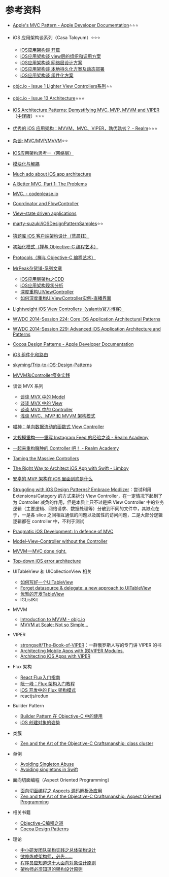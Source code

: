 # 参考资料


- [Apple's MVC Pattern - Apple Developer Documentation](https://developer.apple.com/library/content/documentation/General/Conceptual/DevPedia-CocoaCore/MVC.html)⭐️⭐️⭐️

- iOS 应用架构谈系列（Casa Taloyum）⭐️⭐️⭐️
  - [iOS应用架构谈 开篇](http://casatwy.com/iosying-yong-jia-gou-tan-kai-pian.html) 
  - [iOS应用架构谈 view层的组织和调用方案](http://casatwy.com/iosying-yong-jia-gou-tan-viewceng-de-zu-zhi-he-diao-yong-fang-an.html)
  - [iOS应用架构谈 网络层设计方案](http://casatwy.com/iosying-yong-jia-gou-tan-wang-luo-ceng-she-ji-fang-an.html)
  - [iOS应用架构谈 本地持久化方案及动态部署](http://casatwy.com/iosying-yong-jia-gou-tan-ben-di-chi-jiu-hua-fang-an-ji-dong-tai-bu-shu.html) 
  - [iOS应用架构谈 组件化方案](http://casatwy.com/iOS-Modulization.html)

- [objc.io - Issue 1 Lighter View Controllers系列](https://www.objc.io/issues/1-view-controllers/)⭐️⭐️

- [objc.io - Issue 13 Architecture](https://www.objc.io/issues/13-architecture/)⭐️⭐️⭐️

- [iOS Architecture Patterns: Demystifying MVC, MVP, MVVM and VIPER ](https://medium.com/ios-os-x-development/ios-architecture-patterns-ecba4c38de52?source=userActivityShare-83b58fb60d90-1496985895)（[中译版](http://www.cocoachina.com/ios/20160108/14916.html)）⭐️⭐️⭐️

- [优秀的 iOS 应用架构：MVVM、MVC、VIPER，孰优孰劣？ - Realm](https://academy.realm.io/cn/posts/krzysztof-zablocki-mDevCamp-ios-architecture-mvvm-mvc-viper/)⭐️⭐️⭐️

- [杂谈: MVC/MVP/MVVM](http://www.jianshu.com/p/eedbc820d40a)⭐️⭐️

- [IOS应用架构思考一（网络层）](https://blog.cnbluebox.com/blog/2015/05/07/architecture-ios-1/)

- [模块化与解耦](https://blog.cnbluebox.com/blog/2015/11/28/module-and-decoupling/)

- [Much ado about iOS app architecture](http://aplus.rs/2017/much-ado-about-ios-app-architecture)

- [A Better MVC, Part 1: The Problems](https://davedelong.com/blog/2017/11/06/a-better-mvc-part-1-the-problems)

- [MVC. - codeplease.io](http://codeplease.io/2017/11/19/mvc/)

- [Coordinator and FlowController ](https://github.com/onmyway133/blog/issues/106)

- [View-state driven applications](https://www.cocoawithlove.com/blog/view-state-driven-applications.html)

- [marty-suzuki/iOSDesignPatternSamples](https://github.com/marty-suzuki/iOSDesignPatternSamples/issues/7)⭐️⭐️

- [猿题库 iOS 客户端架构设计（蓝晨钰）](http://gracelancy.com/blog/2016/01/06/ape-ios-arch-design/)

- [初始化模式（禅与 Objective-C 编程艺术）](https://github.com/oa414/objc-zen-book-cn/#初始化模式)

- [Protocols（禅与 Objective-C 编程艺术）](https://github.com/oa414/objc-zen-book-cn/#protocols)

- [MrPeak杂货铺-系列文章](http://mrpeak.cn)
  -  [iOS应用层架构之CDD](http://mrpeak.cn/blog/cdd/)
  - [iOS应用架构现状分析](http://mrpeak.cn/blog/ios-arch/)
  - [深度重构UIViewController](http://mrpeak.cn/blog/controller/)
  - [如何深度重构UIViewController实例-直播界面](http://mrpeak.cn/blog/controller-demo/)

- [Lightweight iOS View Controllers（yalantis官方博客）](https://yalantis.com/blog/lightweight-ios-view-controllers-separate-data-sources-guided-mvc/)

- [WWDC 2014-Session 224: Core iOS Application Architectural Patterns](https://developer.apple.com/videos/play/wwdc2014/224/)

- [WWDC 2014-Session 229: Advanced iOS Application Architecture and Patterns](https://developer.apple.com/videos/play/wwdc2014/229/)

- [Cocoa Design Patterns - Apple Developer Documentation](https://developer.apple.com/legacy/library/documentation/Cocoa/Conceptual/CocoaFundamentals/CocoaDesignPatterns/CocoaDesignPatterns.html)

- [iOS 组件化和路由](https://github.com/ShannonChenCHN/iOSLevelingUp/issues/40) 

- [skyming/Trip-to-iOS-Design-Patterns](https://github.com/skyming/Trip-to-iOS-Design-Patterns)

- [MVVM和Controller瘦身实践](https://github.com/LeoMobileDeveloper/Blogs/blob/master/iOS/MVVM%20and%20Controller%20thin.md)




- 谈谈 MVX 系列
  - [谈谈 MVX 中的 Model](http://draveness.me/mvx-model.html)
  - [谈谈 MVX 中的 View](http://draveness.me/mvx-view.html)
  - [谈谈 MVX 中的 Controller](http://draveness.me/mvx-controller.html)
  - [浅谈 MVC、MVP 和 MVVM 架构模式](http://draveness.me/mvx.html)

- [喵神：单向数据流动的函数式 View Controller](https://onevcat.com/2017/07/state-based-viewcontroller/)

- [大规模重构——重写 Instagram Feed 的经验之谈 - Realm Academy](https://academy.realm.io/cn/posts/tryswift-ryan-nystrom-refactoring-at-scale-lessons-learned-rewriting-instagram-feed/)

- [一起来重构臃肿的 Controller 吧！ - Realm Academy](https://academy.realm.io/cn/posts/andy-matuschak-refactor-mega-controller/)

- [Taming the Massive Controllers](https://academy.realm.io/posts/taming-massive-controller-altconf-2017-azam/)

- [The Right Way to Architect iOS App with Swift - Limboy](http://limboy.me/tech/2017/06/22/the-right-way-to-ios-architecture.html)


- [安卓的 MVP 架构在 iOS 里面到底是什么](https://mp.weixin.qq.com/s?__biz=MzI0NzI1NzU5NA==&mid=2247483715&idx=1&sn=720cd59aa03cf4856b1bfaea47b6362c&chksm=e9b381d6dec408c054c20f62e50491e529fad790d805bf330364fc107dc28c0810f276b445a4&mpshare=1&scene=23&srcid=1008H6aDSqQf6LHPtUv9VrJk#rd)

- [Struggling with iOS Design Patterns? Embrace Modlizer](https://medium.com/ios-os-x-development/struggling-with-ios-design-patterns-embrace-modlizer-85d621d4e734)：尝试利用 Extensions/Category 的方式来拆分 View Controller，在一定情况下起到了为 Controller 减负的作用，但是本质上只不过是把 View Controller 中的业务逻辑（主要逻辑、网络请求、数据处理等）分散到不同的文件中，其缺点在于，一是各 slice 之间相互通信的问题以及属性的访问问题，二是大部分逻辑逻辑都在 controller 中，不利于测试

- [Pragmatic iOS Development: In defence of MVC](https://www.netguru.co/codestories/pragmatic-ios-development-in-defence-of-mvc)

- [Model-View-Controller without the Controller](https://www.cocoawithlove.com/blog/mvc-without-the-c.html)

- [MVVM — MVC done right.](https://medium.com/@sunshinejr/why-mvvm-mvc-as-we-know-is-a-lie-and-why-im-fine-with-it-d8bc14be1f17)

- [Top-down iOS error architecture](https://medium.com/@londeix/top-down-error-architecture-d8715a28d1ad)

- UITableView 和 UICollectionView 相关
  - [如何写好一个UITableView](http://www.jianshu.com/p/504c61a9dc82)
  - [Forget datasource & delegate: a new approach to UITableView](http://danielemargutti.com/2017/10/08/forget-datasource-delegates-a-new-approach-to-uitableview/)
  - [优雅的开发TableView](https://github.com/LeoMobileDeveloper/Blogs/blob/master/Swift/Elegant%20TableView.md)
  - IGListKit


- MVVM
  - [Introduction to MVVM - objc.io](https://www.objc.io/issues/13-architecture/mvvm/)
  - [MVVM at Scale: Not so Simple...](https://academy.realm.io/posts/try-swift-nyc-2017-nataliya-patsovska-mvvm-at-scale/)

- VIPER
  - [strongself/The-Book-of-VIPER](https://github.com/strongself/The-Book-of-VIPER)：一群俄罗斯人写的专门讲 VIPER 的书
  - [Architecting Mobile Apps with (B)VIPER Modules.](https://medium.com/mobile-travel-technologies/architecting-mobile-apps-with-b-viper-modules-e94e277c8d68) 
  - [Architecting iOS Apps with VIPER](https://www.objc.io/issues/13-architecture/viper/)

- Flux 架构
  - [React Flux入门指南](http://www.cocoachina.com/webapp/20151008/13649.html)
  - [阮一峰：Flux 架构入门教程](http://www.ruanyifeng.com/blog/2016/01/flux.html)
  - [ iOS 开发中的 Flux 架构模式](https://juejin.im/entry/57972cdcc4c97100542c2ed4)
  - [reactjs/redux](https://github.com/reactjs/redux)

- Builder Pattern
  - [Builder Pattern 在 Objective-C 中的使用](http://limboy.me/tech/2015/02/07/builder-pattern.html)
  - [iOS 创建对象的姿势](http://mrpeak.cn/blog/ios-init/)

- 类簇
  - [Zen and the Art of the Objective-C Craftsmanship: class cluster](https://github.com/objc-zen/objc-zen-book#class-cluster)
  
- 单例
  - [Avoiding Singleton Abuse](https://www.objc.io/issues/13-architecture/singletons/)
  - [Avoiding singletons in Swift](https://www.swiftbysundell.com/posts/avoiding-singletons-in-swift)

- 面向切面编程（Aspect Oriented Programming）
  - [面向切面编程之 Aspects 源码解析及应用](http://wereadteam.github.io/2016/06/30/Aspects/)
  - [Zen and the Art of the Objective-C Craftsmanship: Aspect Oriented Programming](https://github.com/objc-zen/objc-zen-book#aspect-oriented-programming)

- 相关书籍
  - [Objective-C编程之道](https://book.douban.com/subject/6920082/)
  - [Cocoa Design Patterns](https://book.douban.com/subject/3688896/)
  
  
- 理论
  - [中小研发团队架构实践之总体架构设计](https://mp.weixin.qq.com/s?__biz=MjM5MDE0Mjc4MA==&mid=2650998176&idx=1&sn=968965208a80dbc3434858d0bdfa82f1&chksm=bdbefdf38ac974e58bceb010823935eddac07bc6cabc2ec99de8f7d0941d64b84c2806b36ec6&mpshare=1&scene=1&srcid=1014iON7zGAv9501Wy6IuzoV#rd)
  - [欲修炼成架构师，必先……](https://mp.weixin.qq.com/s?__biz=MjM5MDE0Mjc4MA==&mid=2650998234&idx=1&sn=3462bdaf2e7c6ec5166d28b30e0e0661&chksm=bdbefd898ac9749fe397bd169ca1d324262aca2e7cc60f28378e28d53cdc50ff24a86e1584ea&mpshare=1&scene=1&srcid=10146MRGZcJKCiXJqBkSSl5P#rd)
  - [程序员应知道这十大面向对象设计原则](https://mp.weixin.qq.com/s?__biz=MzAxMTAzMTExMQ==&mid=400214748&idx=1&sn=10edf6be34bdf05a8ae2b19d5f8bf530&mpshare=1&scene=1&srcid=1006JWP1Gag8hpxYNO86m8Mj#wechat_redirect)
  - [架构师必须知道的架构设计原则](https://mp.weixin.qq.com/s?__biz=MjM5MDE0Mjc4MA==&mid=2650998170&idx=1&sn=6defd4f0a9fdb5cf93e6977080c61c70&chksm=bdbefdc98ac974df257d1e9ea08b3f86347fcce53366b3963cf17394c428d265afcffd387a75&mpshare=1&scene=1&srcid=1006rA4BX7qqnNZToRsP3H7j#rd)

